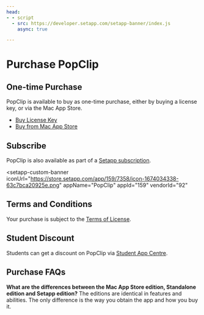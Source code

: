 ```yaml
---
head:
- - script
  - src: https://developer.setapp.com/setapp-banner/index.js
    async: true

---
```

# Purchase PopClip

## One-time Purchase

PopClip is available to buy as one-time purchase, either by buying a license
key, or via the Mac App Store.

- <a href ="#!" id="buy_license_link">Buy License Key</a>
- [Buy from Mac App Store](https://pilotmoon.com/link/popclip/mas)

## Subscribe

PopClip is also available as part of a
[Setapp subscription](https://go.setapp.com/stp304?refAppId=159&refVendorId=92).

<setapp-custom-banner
 iconUrl="https://store.setapp.com/app/159/7358/icon-1674034338-63c7bca20925e.png"
 appName="PopClip"
 appId="159"
 vendorId="92"
></setapp-custom-banner>

## Terms and Conditions

Your purchase is subject to the [Terms of License](/terms).

## Student Discount

Students can get a discount on PopClip via
[Student App Centre](https://studentappcentre.com/app/popclip).

## Purchase FAQs

**What are the differences between the Mac App Store edition, Standalone edition
and Setapp edition?** The editions are identical in features and abilities. The
only difference is the way you obtain the app and how you buy it.

<script setup>
import { onMounted } from 'vue'

function setupPaddle() {
	console.log("setupPaddle");
	const buyLink = document.getElementById('buy_license_link');
	Paddle.Setup({ vendor: 161988, eventCallback: function(args) {
		console.log("Paddle event", args);
		if (args.event === 'Checkout.Close') {
			// window.location.hash = "";
		}
	}});
	function openCheckout() {
		console.log("openCheckout");
		Paddle.Checkout.open({ product: 818494 });
	}
	buyLink.addEventListener('click', openCheckout);

	Paddle.Product.Prices(818494, function(prices) {
		console.log(prices);
		let price = prices.price.gross;
		if (price.endsWith('.00')) {
			price = price.substring(0, price.length - 3);
		}
		if(prices.country === 'CN') {
			buyLink.textContent = 'Buy License Key (¥89)';
			buyLink.href = 'https://store.lizhi.io/site/products/id/612?cid=pchuiuf8';
			buyLink.removeEventListener('click', openCheckout);
		} else {
			buyLink.textContent = `Buy License Key (${price})`;
		}		
	});
}

function loadPaddleScript() {
	console.log("loadPaddleScript");
	const paddleScript = document.createElement("script");
	paddleScript.setAttribute("src", "https://cdn.paddle.com/paddle/paddle.js");
	paddleScript.defer = true
	paddleScript.onload = setupPaddle
	document.head.appendChild(paddleScript);
}

onMounted(loadPaddleScript);

</script>
